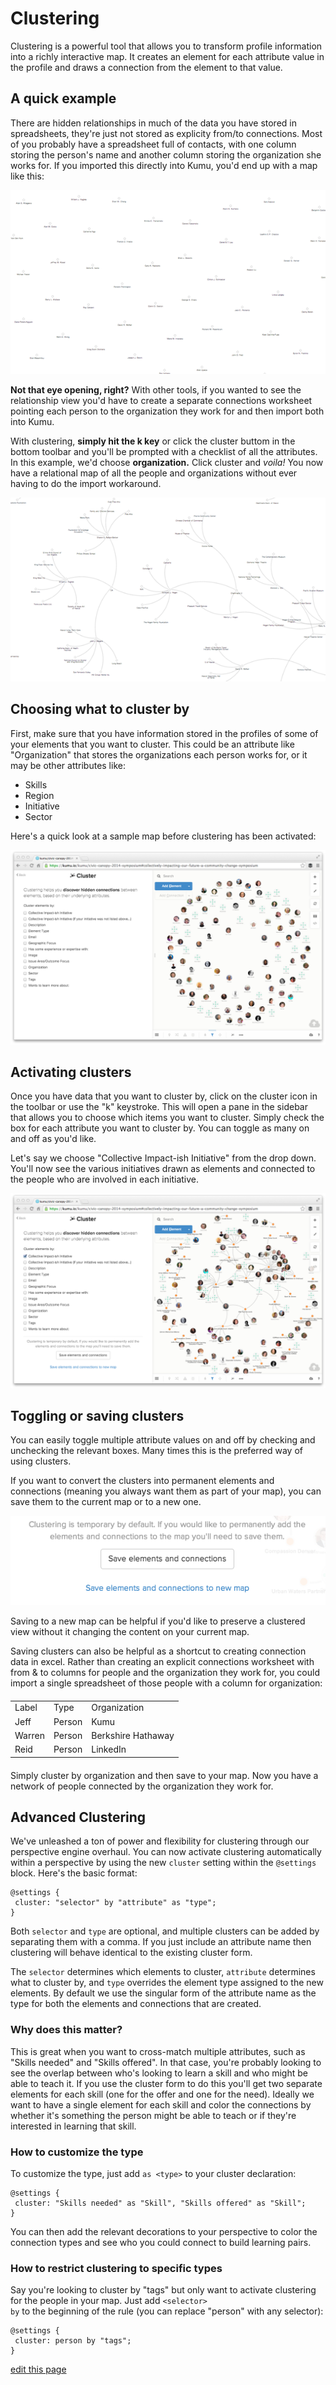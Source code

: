 # Clustering

Clustering is a powerful tool that allows you to transform profile information into a richly interactive map. It creates an element for each attribute value in the profile and draws a connection from the element to that value.

## A quick example

There are hidden relationships in much of the data you have stored in spreadsheets, they're just not stored as explicity from/to connections. Most of you probably have a spreadsheet full of contacts, with one column storing the person's name and another column storing the organization she works for. If you imported this directly into Kumu, you'd end up with a map like this:

<img src="/images/cluster-before-final.png" alt="Elements with no relationships">

**Not that eye opening, right?** With other tools, if you wanted to see the relationship view you'd have to create a separate connections worksheet pointing each person to the organization they work for and then import both into Kumu.

With clustering, **simply hit the k key** or click the cluster buttom in the bottom toolbar and you'll be prompted with a checklist of all the attributes. In this example, we'd choose **organization.** Click cluster and *voila!* You now have a relational map of all the people and organizations without ever having to do the import workaround.

<img src="/images/cluster-after-final.png" alt="Elements with relationships">

## Choosing what to cluster by

First, make sure that you have information stored in the profiles of some of your elements that you want to cluster. This could be an attribute like "Organization" that stores the organizations each person works for, or it may be other attributes like:

* Skills
* Region
* Initiative
* Sector

Here's a quick look at a sample map before clustering has been activated:

<img src="/images/cluster-civic-1.png" alt="Civic Canopy without clusters" class="plain">

## Activating clusters

Once you have data that you want to cluster by, click on the cluster icon in the toolbar or use the "k" keystroke. This will open a pane in the sidebar that allows you to choose which items you want to cluster. Simply check the box for each attribute you want to cluster by. You can toggle as many on and off as you'd like.

Let's say we choose "Collective Impact-ish Initiative" from the drop down. You'll now see the various initiatives drawn as elements and connected to the people who are involved in each initiative.

<img src="/images/cluster-civic-2.png" alt="Civic Canopy clustered by collective impact initiative" class="plain">

## Toggling or saving clusters

You can easily toggle multiple attribute values on and off by checking and unchecking the relevant boxes. Many times this is the preferred way of using clusters.

If you want to convert the clusters into permanent elements and connections (meaning you always want them as part of your map), you can save them to the current map or to a new one.

<img src="/images/cluster-civic-save.png" alt="saving clusters">

Saving to a new map can be helpful if you'd like to preserve a clustered view without it changing the content on your current map.

Saving clusters can also be helpful as a shortcut to creating connection data in excel. Rather than creating an explicit connections worksheet with from & to columns for people and the organization they work for, you could import a single spreadsheet of those people with a column for organization:

<table style="margin: 20px auto">
<tbody><tr>
<td>Label
</td>
<td>Type
</td>
<td>Organization
</td>
</tr>
<tr>
<td>Jeff
</td>
<td>Person
</td>
<td>Kumu
</td>
</tr>
<tr>
<td>Warren
</td>
<td>Person
</td>
<td>Berkshire Hathaway
</td>
</tr>
<tr>
<td>Reid
</td>
<td>Person
</td>
<td>LinkedIn
</td>
</tr>
</tbody></table>

Simply cluster by organization and then save to your map. Now you have a network of people connected by the organization they work for.

## Advanced Clustering
We've unleashed a ton of power and flexibility for clustering through our perspective engine overhaul. You can now activate clustering automatically within a perspective by using the new <code>cluster</code> setting within the <code>@settings</code> block. Here's the basic format:

```
@settings {
 cluster: "selector" by "attribute" as "type";
}
```

Both <code>selector</code> and <code>type</code> are optional, and multiple clusters can be added by separating them with a comma.  If you just include an attribute name then clustering will behave identical to the existing cluster form.

The <code>selector</code> determines which elements to cluster, <code>attribute</code> determines what to cluster by, and <code>type</code> overrides the element type assigned to the new elements. By default we use the singular form of the attribute name as the type for both the elements and connections that are created.

### Why does this matter?

This is great when you want to cross-match multiple attributes, such as "Skills needed" and "Skills offered". In that case, you're probably looking to see the overlap between who's looking to learn a skill and who might be able to teach it. If you use the cluster form to do this you'll get two separate elements for each skill (one for the offer and one for the need).  Ideally we want to have a single element for each skill and color the connections by whether it's something the person might be able to teach or if they're interested in learning that skill.

### How to customize the type

To customize the type, just add <code>as &lt;type&gt;</code> to your cluster declaration:

```
@settings {
 cluster: "Skills needed" as "Skill", "Skills offered" as "Skill";
}
```

You can then add the relevant decorations to your perspective to color the connection types and see who you could connect to build learning pairs.

### How to restrict clustering to specific types

Say you're looking to cluster by "tags" but only want to activate clustering for the people in your map. Just add <code>&lt;selector&gt; by</code> to the beginning of the rule (you can replace "person" with any selector):

```
@settings {
 cluster: person by "tags";
}
```

<span class="edit-link"><a href="https://github.com/kumu/docs/blob/master/guides/clustering.md" target="_blank"><i class="fa fa-github"></i> edit this page</a></span>
